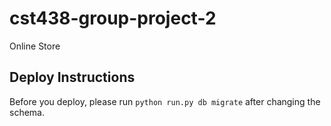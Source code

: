 # cst438-group-project-2
Online Store

## Deploy Instructions
Before you deploy, please run `python run.py db migrate` after changing the schema.